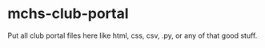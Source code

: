 # mchs-club-portal

Put all club portal files here like html, css, csv, .py, or any of that good stuff.
